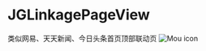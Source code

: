 # JGLinkagePageView
类似网易、天天新闻、今日头条首页顶部联动页
![Mou icon](https://github.com/mengzhihun6/JGLinkagePageView/blob/master/JGLinkagePageView/linkage.gif)
